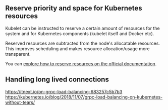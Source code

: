 ## Reserve priority and space for Kubernetes resources

Kubelet can be instructed to reserve a certain amount of resources for the system and for Kubernetes components (kubelet itself and Docker etc).

Reserved resources are subtracted from the node's allocatable resources. This improves scheduling and makes resource allocation/usage more transparent.

You can [explore how to reserve resources on the official documentation](https://kubernetes.io/docs/tasks/administer-cluster/reserve-compute-resources/#node-allocatable).

## Handling long lived connections

<https://itnext.io/on-grpc-load-balancing-683257c5b7b3>
<https://kubernetes.io/blog/2018/11/07/grpc-load-balancing-on-kubernetes-without-tears/>
